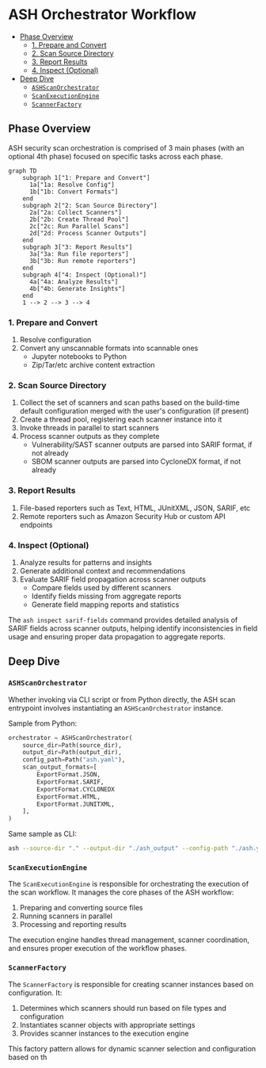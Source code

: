 # ASH Orchestrator Workflow

- [Phase Overview](#phase-overview)
  - [1. Prepare and Convert](#1-prepare-and-convert)
  - [2. Scan Source Directory](#2-scan-source-directory)
  - [3. Report Results](#3-report-results)
  - [4. Inspect (Optional)](#4-inspect-optional)
- [Deep Dive](#deep-dive)
  - [`ASHScanOrchestrator`](#ashscanorchestrator)
  - [`ScanExecutionEngine`](#scanexecutionengine)
  - [`ScannerFactory`](#scannerfactory)

## Phase Overview

ASH security scan orchestration is comprised of 3 main phases (with an optional 4th phase) focused on specific tasks across each phase.

```mermaid
graph TD
    subgraph 1["1: Prepare and Convert"]
      1a["1a: Resolve Config"]
      1b["1b: Convert Formats"]
    end
    subgraph 2["2: Scan Source Directory"]
      2a["2a: Collect Scanners"]
      2b["2b: Create Thread Pool"]
      2c["2c: Run Parallel Scans"]
      2d["2d: Process Scanner Outputs"]
    end
    subgraph 3["3: Report Results"]
      3a["3a: Run file reporters"]
      3b["3b: Run remote reporters"]
    end
    subgraph 4["4: Inspect (Optional)"]
      4a["4a: Analyze Results"]
      4b["4b: Generate Insights"]
    end
    1 --> 2 --> 3 --> 4
```

### 1. Prepare and Convert

1. Resolve configuration
2. Convert any unscannable formats into scannable ones
    - Jupyter notebooks to Python
    - Zip/Tar/etc archive content extraction

### 2. Scan Source Directory

1. Collect the set of scanners and scan paths based on the build-time default configuration merged with the user's configuration (if present)
2. Create a thread pool, registering each scanner instance into it
3. Invoke threads in parallel to start scanners
4. Process scanner outputs as they complete
   - Vulnerability/SAST scanner outputs are parsed into SARIF format, if not already
   - SBOM scanner outputs are parsed into CycloneDX format, if not already

### 3. Report Results

1. File-based reporters such as Text, HTML, JUnitXML, JSON, SARIF, etc
2. Remote reporters such as Amazon Security Hub or custom API endpoints

### 4. Inspect (Optional)

1. Analyze results for patterns and insights
2. Generate additional context and recommendations
3. Evaluate SARIF field propagation across scanner outputs
   - Compare fields used by different scanners
   - Identify fields missing from aggregate reports
   - Generate field mapping reports and statistics

The `ash inspect sarif-fields` command provides detailed analysis of SARIF fields across scanner outputs, helping identify inconsistencies in field usage and ensuring proper data propagation to aggregate reports.

## Deep Dive

### `ASHScanOrchestrator`

Whether invoking via CLI script or from Python directly, the ASH scan entrypoint involves instantiating an `ASHScanOrchestrator` instance.

Sample from Python:

```py
orchestrator = ASHScanOrchestrator(
    source_dir=Path(source_dir),
    output_dir=Path(output_dir),
    config_path=Path("ash.yaml"),
    scan_output_formats=[
        ExportFormat.JSON,
        ExportFormat.SARIF,
        ExportFormat.CYCLONEDX
        ExportFormat.HTML,
        ExportFormat.JUNITXML,
    ],
)
```

Same sample as CLI:

```sh
ash --source-dir "." --output-dir "./ash_output" --config-path "./ash.yaml" --scan-output-formats json,sarif,cyclonedx,html,junitxml
```



### `ScanExecutionEngine`

The `ScanExecutionEngine` is responsible for orchestrating the execution of the scan workflow. It manages the core phases of the ASH workflow:

1. Preparing and converting source files
2. Running scanners in parallel
3. Processing and reporting results

The execution engine handles thread management, scanner coordination, and ensures proper execution of the workflow phases.

### `ScannerFactory`

The `ScannerFactory` is responsible for creating scanner instances based on configuration. It:

1. Determines which scanners should run based on file types and configuration
2. Instantiates scanner objects with appropriate settings
3. Provides scanner instances to the execution engine

This factory pattern allows for dynamic scanner selection and configuration based on th
